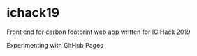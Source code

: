 # ichack19
Front end for carbon footprint web app written for IC Hack 2019

Experimenting with GitHub Pages
